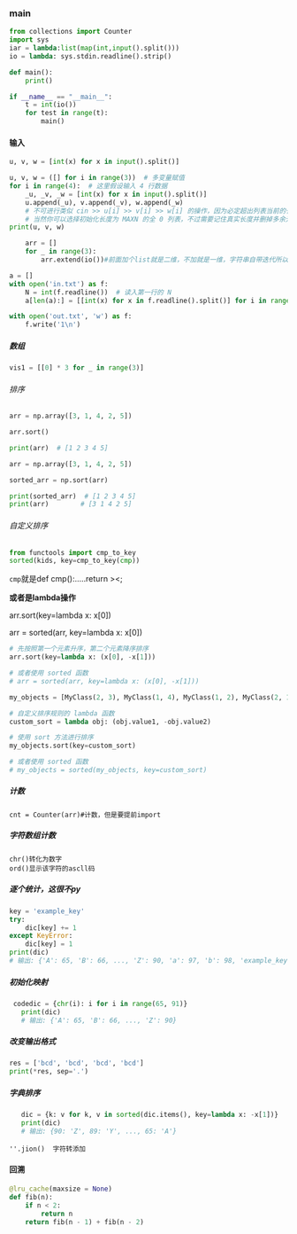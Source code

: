 ### main

```python
from collections import Counter
import sys
iar = lambda:list(map(int,input().split()))
io = lambda: sys.stdin.readline().strip()

def main():
    print()

if __name__ == "__main__":
    t = int(io())
    for test in range(t):
        main()

```

#### 输入
```python
u, v, w = [int(x) for x in input().split()]
```

```py
u, v, w = ([] for i in range(3))  # 多变量赋值
for i in range(4):  # 这里假设输入 4 行数据
    _u, _v, _w = [int(x) for x in input().split()]
    u.append(_u), v.append(_v), w.append(_w)
    # 不可进行类似 cin >> u[i] >> v[i] >> w[i] 的操作，因为必定超出列表当前的长度
    # 当然你可以选择初始化长度为 MAXN 的全 0 列表，不过需要记住真实长度并删掉多余元素
print(u, v, w)
```

```py
    arr = []
    for _ in range(3):
        arr.extend(io())#前面加个list就是二维，不加就是一维，字符串自带迭代所以直接extend就行
```

```py
a = []
with open('in.txt') as f:
    N = int(f.readline())  # 读入第一行的 N
    a[len(a):] = [[int(x) for x in f.readline().split()] for i in range(N)]

with open('out.txt', 'w') as f:
    f.write('1\n')
```

##### 数组
```py
vis1 = [[0] * 3 for _ in range(3)]
```
###### 排序
```py
arr = np.array([3, 1, 4, 2, 5])

arr.sort()

print(arr)  # [1 2 3 4 5]

```

```py
arr = np.array([3, 1, 4, 2, 5])

sorted_arr = np.sort(arr)

print(sorted_arr)  # [1 2 3 4 5]
print(arr)        # [3 1 4 2 5]
```
###### 自定义排序
```py
from functools import cmp_to_key
sorted(kids, key=cmp_to_key(cmp))
```
`cmp`就是def cmp():.....return ><;

**或者是lambda操作**

arr.sort(key=lambda x: x[0])

arr = sorted(arr, key=lambda x: x[0])

```py
# 先按照第一个元素升序，第二个元素降序排序
arr.sort(key=lambda x: (x[0], -x[1]))

# 或者使用 sorted 函数
# arr = sorted(arr, key=lambda x: (x[0], -x[1]))
```

```py
my_objects = [MyClass(2, 3), MyClass(1, 4), MyClass(1, 2), MyClass(2, 1)]

# 自定义排序规则的 lambda 函数
custom_sort = lambda obj: (obj.value1, -obj.value2)

# 使用 sort 方法进行排序
my_objects.sort(key=custom_sort)

# 或者使用 sorted 函数
# my_objects = sorted(my_objects, key=custom_sort)
```


##### 计数
    cnt = Counter(arr)#计数，但是要提前import
##### 字符数组计数
    chr()转化为数字
    ord()显示该字符的ascll码

##### 逐个统计，这很不py

```python
key = 'example_key'
try:
    dic[key] += 1
except KeyError:
    dic[key] = 1
print(dic)
# 输出: {'A': 65, 'B': 66, ..., 'Z': 90, 'a': 97, 'b': 98, 'example_key': 1}
```

##### 初始化映射
```py
 codedic = {chr(i): i for i in range(65, 91)}
   print(dic)
   # 输出: {'A': 65, 'B': 66, ..., 'Z': 90}
```

##### 改变输出格式
```python
res = ['bcd', 'bcd', 'bcd', 'bcd']
print(*res, sep='.')
```
##### 字典排序
```py
   dic = {k: v for k, v in sorted(dic.items(), key=lambda x: -x[1])}
   print(dic)
   # 输出: {90: 'Z', 89: 'Y', ..., 65: 'A'}
```

```
''.jion()  字符转添加
```
 




#### 回溯
```py
@lru_cache(maxsize = None)
def fib(n):
    if n < 2:
        return n
    return fib(n - 1) + fib(n - 2)
```